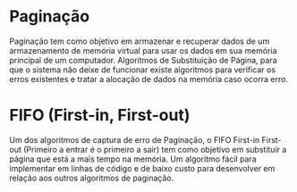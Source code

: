 # Paginação
Paginação tem como objetivo em armazenar e recuperar dados de um armazenamento de memória virtual para usar os dados em sua memória principal de um computador. Algoritmos de Substituição de Página, para que o sistema não deixe de funcionar existe algoritmos para verificar os erros existentes e tratar a alocação de dados na memória caso ocorra erro.

# FIFO (First-in, First-out)
Um dos algoritmos de captura de erro de Paginação, o FIFO First-in First-out (Primeiro a entrar é o primeiro a sair) tem como objetivo em substituir a página que está a mais tempo na memória. Um algoritmo fácil para implementar em linhas de código e de baixo custo para desenvolver em relação aos outros algoritmos de paginação.